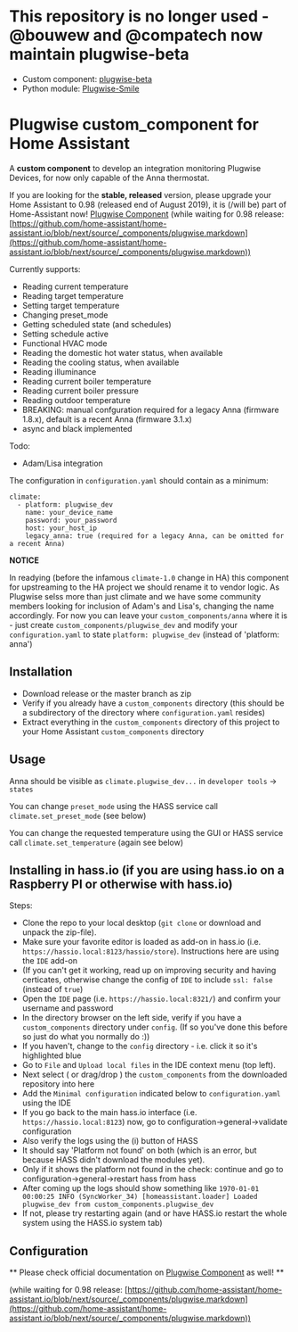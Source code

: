 # This repository is no longer used -  @bouwew and @compatech now maintain plugwise-beta

 - Custom component: [plugwise-beta](https://github.com/plugwise/plugwise-beta)
 - Python module: [Plugwise-Smile](https://github.com/plugwise/Plugwise-Smile)

# Plugwise custom_component for Home Assistant
A **custom component** to develop an integration monitoring Plugwise Devices, for now only capable of the Anna thermostat.

If you are looking for the **stable, released** version, please upgrade your Home Assistant to 0.98 (released end of August 2019), it is (/will be) part of Home-Assistant now! [Plugwise Component](https://www.home-assistant.io/components/plugwise/)
(while waiting for 0.98 release: [https://github.com/home-assistant/home-assistant.io/blob/next/source/_components/plugwise.markdown](https://github.com/home-assistant/home-assistant.io/blob/next/source/_components/plugwise.markdown))

Currently supports:

- Reading current temperature
- Reading target temperature
- Setting target temperature
- Changing preset_mode 
- Getting scheduled state (and schedules)
- Setting schedule active
- Functional HVAC mode
- Reading the domestic hot water status, when available
- Reading the cooling status, when available
- Reading illuminance
- Reading current boiler temperature
- Reading current boiler pressure
- Reading outdoor temperature
- BREAKING: manual confguration required for a legacy Anna (firmware 1.8.x), default is a recent Anna (firmware 3.1.x)
- async and black implemented

Todo:

- Adam/Lisa integration

The configuration in `configuration.yaml` should contain as a minimum:
```
climate:
  - platform: plugwise_dev
    name: your_device_name
    password: your_password
    host: your_host_ip
    legacy_anna: true (required for a legacy Anna, can be omitted for a recent Anna)
```

**NOTICE**

In readying (before the infamous `climate-1.0` change in HA) this component for upstreaming to the HA project we should rename it to vendor logic. As Plugwise selss more than just climate and we have some community members looking for inclusion of Adam's and Lisa's, changing the name accordingly. For now you can leave your `custom_components/anna` where it is - just create `custom_components/plugwise_dev` and modify your `configuration.yaml` to state `platform: plugwise_dev` (instead of 'platform: anna')

## Installation
- Download release or the master branch as zip
- Verify if you already have a `custom_components` directory (this should be a subdirectory of the directory where `configuration.yaml` resides)
- Extract everything in the `custom_components` directory of this project to your Home Assistant `custom_components` directory

## Usage

Anna should be visible as `climate.plugwise_dev...` in `developer tools` -> `states` 

You can change `preset_mode` using the HASS service call `climate.set_preset_mode` (see below)

You can change the requested temperature using the GUI or HASS service call `climate.set_temperature` (again see below)

## Installing in hass.io (if you are using hass.io on a Raspberry PI or otherwise with hass.io)

Steps:

 - Clone the repo to your local desktop (`git clone` or download and unpack the zip-file).
 - Make sure your favorite editor is loaded as add-on in hass.io (i.e. `https://hassio.local:8123/hassio/store`). Instructions here are using the `IDE` add-on
 - (If you can't get it working, read up on improving security and having certicates, otherwise change the config of `IDE` to include `ssl: false` (instead of `true`)
 - Open the `IDE` page (i.e. `https://hassio.local:8321/`) and confirm your username and password
 - In the directory browser on the left side, verify if you have a `custom_components` directory under `config`. (If so you've done this before so just do what you normally do :))
 - If you haven't, change to the `config` directory - i.e. click it so it's highlighted blue
 - Go to `File` and `Upload local files` in the IDE context menu (top left).
 - Next select ( or drag/drop ) the `custom_components` from the downloaded repository into here
 - Add the `Minimal configuration` indicated below to `configuration.yaml` using the IDE
 - If you go back to the main hass.io interface (i.e. `https://hassio.local:8123`) now, go to configuration->general->validate configuration
 - Also verify the logs using the (i) button of HASS
 - It should say 'Platform not found' on both (which is an error, but because HASS didn't download the modules yet). 
 - Only if it shows the platform not found in the check: continue and go to configuration->general->restart hass from hass
 - After coming up the logs should show something like `1970-01-01 00:00:25 INFO (SyncWorker_34) [homeassistant.loader] Loaded plugwise_dev from custom_components.plugwise_dev`
 - If not, please try restarting again (and or have HASS.io restart the whole system using the HASS.io system tab)

## Configuration

** Please check official documentation on [Plugwise Component](https://www.home-assistant.io/components/plugwise/) as well! **

(while waiting for 0.98 release: [https://github.com/home-assistant/home-assistant.io/blob/next/source/_components/plugwise.markdown](https://github.com/home-assistant/home-assistant.io/blob/next/source/_components/plugwise.markdown))

